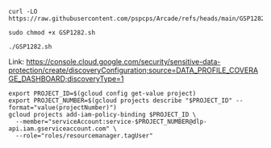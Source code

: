 
```
curl -LO https://raw.githubusercontent.com/pspcps/Arcade/refs/heads/main/GSP1282.sh

sudo chmod +x GSP1282.sh

./GSP1282.sh
```



Link: https://console.cloud.google.com/security/sensitive-data-protection/create/discoveryConfiguration;source=DATA_PROFILE_COVERAGE_DASHBOARD;discoveryType=1




```
export PROJECT_ID=$(gcloud config get-value project)
export PROJECT_NUMBER=$(gcloud projects describe "$PROJECT_ID" --format="value(projectNumber)")
gcloud projects add-iam-policy-binding $PROJECT_ID \
  --member="serviceAccount:service-$PROJECT_NUMBER@dlp-api.iam.gserviceaccount.com" \
  --role="roles/resourcemanager.tagUser"


```